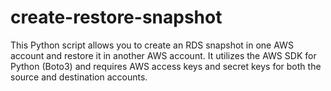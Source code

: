 # create-restore-snapshot
This Python script allows you to create an RDS snapshot in one AWS account and restore it in another AWS account. It utilizes the AWS SDK for Python (Boto3) and requires AWS access keys and secret keys for both the source and destination accounts.
